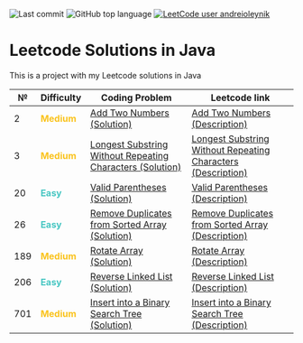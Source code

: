 ![Last commit](https://img.shields.io/github/last-commit/a-oleynik/leetcode-java?style=for-the-badge&color=9cf&logo=git)
![GitHub top language](https://img.shields.io/github/languages/top/a-oleynik/leetcode-java?style=for-the-badge&color=blue)
[![LeetCode user andreioleynik](https://img.shields.io/badge/dynamic/json?style=for-the-badge&labelColor=black&color=%23ffa116&label=Solved&query=solvedOverTotal&url=https%3A%2F%2Fleetcode-badge.vercel.app%2Fapi%2Fusers%2Fandreioleynik&logo=leetcode&logoColor=yellow)](https://leetcode.com/u/andreioleynik/)

# Leetcode Solutions in Java

This is a project with my Leetcode solutions in Java

| №   | Difficulty                                     | Coding Problem                                                                                                                                                                                 | Leetcode link                                                                                                                                             |
|-----|------------------------------------------------|------------------------------------------------------------------------------------------------------------------------------------------------------------------------------------------------|-----------------------------------------------------------------------------------------------------------------------------------------------------------|
| 2   | <span style="color:#fac31d"> **Medium**</span> | [Add Two Numbers (Solution)](https://github.com/a-oleynik/leetcode-java/tree/master/src/main/java/com/oleynik/java/leetcode/addtwonumbers/Solution.java)                                       | [Add Two Numbers (Description)](https://leetcode.com/problems/add-two-numbers/description/)                                                               |
| 3   | <span style="color:#fac31d"> **Medium**</span> | [Longest Substring Without Repeating Characters (Solution)](https://github.com/a-oleynik/leetcode-java/tree/master/src/main/java/com/oleynik/java/leetcode/longesrtsubstreang3/Solution.java)  | [Longest Substring Without Repeating Characters (Description)](https://leetcode.com/problems/longest-substring-without-repeating-characters/description/) |
| 20  | <span style="color:#46c6c2"> **Easy**</span>   | [Valid Parentheses (Solution)](https://github.com/a-oleynik/leetcode-java/tree/master/src/main/java/com/oleynik/java/leetcode/validparentheses/Solution.java)                                  | [Valid Parentheses (Description)](https://leetcode.com/problems/valid-parentheses/description/)                                                           |
| 26  | <span style="color:#46c6c2"> **Easy**</span>   | [Remove Duplicates from Sorted Array (Solution)](https://github.com/a-oleynik/leetcode-java/tree/master/src/main/java/com/oleynik/java/leetcode/removeduplicatesfromsortedarray/Solution.java) | [Remove Duplicates from Sorted Array (Description)](https://leetcode.com/problems/remove-duplicates-from-sorted-array/description/)                       |
| 189 | <span style="color:#fac31d"> **Medium**</span> | [Rotate Array (Solution)](https://github.com/a-oleynik/leetcode-java/tree/master/src/main/java/com/oleynik/java/leetcode/rotatearray/Solution.java)                                            | [Rotate Array (Description)](https://leetcode.com/problems/rotate-array/description/)                                                                     |
| 206 | <span style="color:#46c6c2"> **Easy**</span>   | [Reverse Linked List (Solution)](https://github.com/a-oleynik/leetcode-java/tree/master/src/main/java/com/oleynik/java/leetcode/reverselinkedlist/Solution.java)                               | [Reverse Linked List (Description)](https://leetcode.com/problems/reverse-linked-list/description/)                                                       |
| 701 | <span style="color:#fac31d"> **Medium**</span> | [Insert into a Binary Search Tree (Solution)](https://github.com/a-oleynik/leetcode-java/tree/master/src/main/java/com/oleynik/java/leetcode/insertintobst/Solution.java)                      | [Insert into a Binary Search Tree (Description)](https://leetcode.com/problems/insert-into-a-binary-search-tree/description/)                             |


